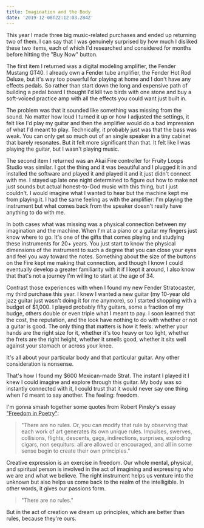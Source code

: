 ```yaml
---
title: Imagination and the Body
date: '2019-12-08T22:12:03.284Z'
---
```

This year I made three big music-related purchases and ended up returning two of them. I can say that I was genuinely surprised by how much I disliked these two items, each of which I'd researched and considered for months before hitting the "Buy Now" button.

The first item I returned was a digital modeling amplifier, the Fender Mustang GT40. I already own a Fender tube amplifier, the Fender Hot Rod Deluxe, but it's way too powerful for playing at home and I don't have any effects pedals. So rather than start down the long and expensive path of building a pedal board I thought I'd kill two birds with one stone and buy a soft-voiced practice amp with all the effects you could want just built in. 

The problem was that it sounded like something was missing from the sound. No matter how loud I turned it up or how I adjusted the settings, it felt like I'd play my guitar and then the amplifier would do a bad impression of what I'd meant to play. Technically, it probably just was that the bass was weak. You can only get so much out of an single speaker in a tiny cabinet that barely resonates. But it felt more significant than that. It felt like I was playing the guitar, but I wasn't playing music.

The second item I returned was an Akai Fire controller for Fruity Loops Studio was similar. I got the thing and it was beautiful and I plugged it in and installed the software and played it and played it and it just didn't connect with me. I stayed up late one night determined to figure out how to make not just sounds but actual honest-to-God music with this thing, but I just couldn't. I would imagine what I wanted to hear but the machine kept me from playing it. I had the same feeling as with the amplifier: I'm playing the instrument but what comes back from the speaker doesn't really have anything to do with me.

In both cases what was missing was a physical connection between my imagination and the machine. When I'm at a piano or a guitar my fingers just know where to go. It's one of the gifts that comes playing and studying these instruments for 20+ years. You just start to know the physical dimensions of the instrument to such a degree that you can close your eyes and feel you way toward the notes. Something about the size of the buttons on the Fire kept me making that connection, and though I know I could eventually develop a greater familiarity with it if I kept it around, I also know that that's not a journey I'm willing to start at the age of 34.

Contrast those experiences with when I found my new Fender Stratocaster, my third purchase this year. I knew I wanted a new guitar (my 10-year old jazz guitar just wasn't doing it for me anymore), so I started shopping with a budget of $1,000. I played probably fifty guitars, some a fraction of my budge, others double or even triple what I meant to pay. I soon learned that the cost, the reputation, and the look have nothing to do with whether or not a guitar is good. The only thing that matters is how it feels: whether your hands are the right size for it, whether it's too heavy or too light, whether the frets are the right height, whether it smells good, whether it sits well against your stomach or across your knee. 

It's all about your particular body and that particular guitar. Any other consideration is nonsense.

That's how I found my $600 Mexican-made Strat. The instant I played it I knew I could imagine and explore through this guitar. My body was so instantly connected with it, I could trust that it would never say one thing when I'd meant to say another. The feeling: freedom.

I'm gonna smash together some quotes from Robert Pinsky's essay ["Freedom in Poetry"](https://www.poetryfoundation.org/articles/70036/freedom-in-poetry):

> "There are no rules. Or, you can modify that rule by observing that each work of art generates its own unique rules. Impulses, swerves, collisions, flights, descents, gags, indirections, surprises, exploding cigars, non sequiturs: all are allowed or encouraged, and all in some sense begin to create their own principles."

Creative expression is an exercise in freedom. Our whole mental, physical, and spiritual person is involved in the act of imagining and expressing who we are and what we believe. The right instrument helps us venture into the unknown but also helps us come back to the realm of the intelligible. In other words, it gives our passions form.

> "There are no rules."

But in the act of creation we dream up principles, which are better than rules, because they're ours.